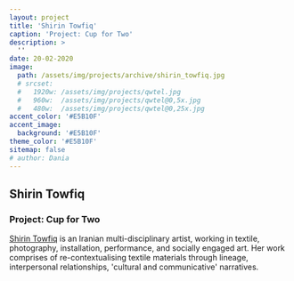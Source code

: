 ```yaml
---
layout: project
title: 'Shirin Towfiq'
caption: 'Project: Cup for Two'
description: >
  ''
date: 20-02-2020
image: 
  path: /assets/img/projects/archive/shirin_towfiq.jpg
  # srcset: 
  #   1920w: /assets/img/projects/qwtel.jpg
  #   960w:  /assets/img/projects/qwtel@0,5x.jpg
  #   480w:  /assets/img/projects/qwtel@0,25x.jpg
accent_color: '#E5B10F'
accent_image:
  background: '#E5B10F'
theme_color: '#E5B10F'
sitemap: false
# author: Dania
---
```

## Shirin Towfiq

### Project: Cup for Two

[Shirin Towfiq](http://www.shirintowfiq.com) is an Iranian multi-disciplinary artist, working in textile, photography, installation, performance, and socially engaged art. Her work comprises of re-contextualising textile materials through lineage,  interpersonal relationships, 'cultural and communicative' narratives.
